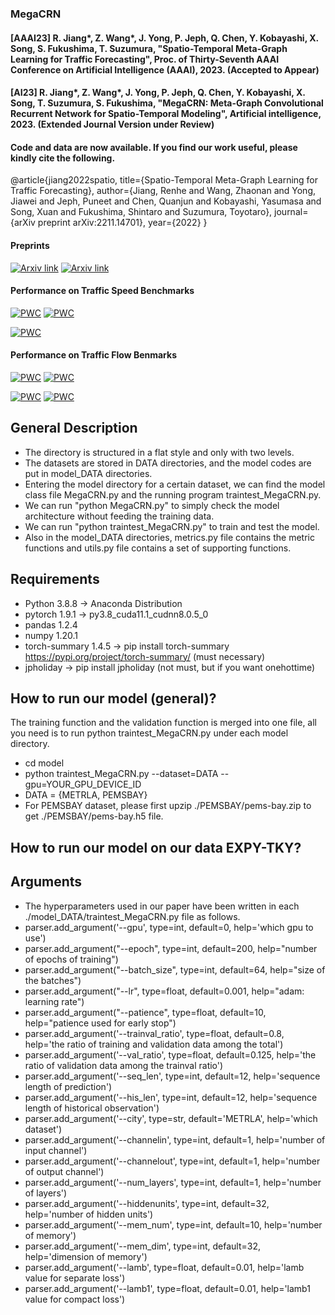 ### MegaCRN

#### [AAAI23] R. Jiang*, Z. Wang*, J. Yong, P. Jeph, Q. Chen, Y. Kobayashi, X. Song, S. Fukushima, T. Suzumura, "Spatio-Temporal Meta-Graph Learning for Traffic Forecasting", Proc. of Thirty-Seventh AAAI Conference on Artificial Intelligence (AAAI), 2023. (Accepted to Appear)
#### [AI23] R. Jiang*, Z. Wang*, J. Yong, P. Jeph, Q. Chen, Y. Kobayashi, X. Song, T. Suzumura, S. Fukushima, "MegaCRN: Meta-Graph Convolutional Recurrent Network for Spatio-Temporal Modeling", Artificial intelligence, 2023. (Extended Journal Version under Review)

#### Code and data are now available. If you find our work useful, please kindly cite the following. 
@article{jiang2022spatio,
  title={Spatio-Temporal Meta-Graph Learning for Traffic Forecasting},
  author={Jiang, Renhe and Wang, Zhaonan and Yong, Jiawei and Jeph, Puneet and Chen, Quanjun and Kobayashi, Yasumasa and Song, Xuan and Fukushima, Shintaro and Suzumura, Toyotaro},
  journal={arXiv preprint arXiv:2211.14701},
  year={2022}
}

#### Preprints

[![Arxiv link](https://img.shields.io/static/v1?label=arXiv&message=MegaCRN&color=red&logo=arxiv)](https://arxiv.org/abs/2211.14701)
[![Arxiv link](https://img.shields.io/static/v1?label=arXiv&message=MegaCRN(journal)&color=red&logo=arxiv)](https://arxiv.org/abs/2212.05989)

#### Performance on Traffic Speed Benchmarks

[![PWC](https://img.shields.io/endpoint.svg?url=https://paperswithcode.com/badge/spatio-temporal-meta-graph-learning-for/traffic-prediction-on-metr-la)](https://paperswithcode.com/sota/traffic-prediction-on-metr-la?p=spatio-temporal-meta-graph-learning-for)
[![PWC](https://img.shields.io/endpoint.svg?url=https://paperswithcode.com/badge/spatio-temporal-meta-graph-learning-for/traffic-prediction-on-pems-bay)](https://paperswithcode.com/sota/traffic-prediction-on-pems-bay?p=spatio-temporal-meta-graph-learning-for)

[![PWC](https://img.shields.io/endpoint.svg?url=https://paperswithcode.com/badge/spatio-temporal-meta-graph-learning-for/traffic-prediction-on-expy-tky)](https://paperswithcode.com/sota/traffic-prediction-on-expy-tky?p=spatio-temporal-meta-graph-learning-for)

#### Performance on Traffic Flow Benmarks

[![PWC](https://img.shields.io/endpoint.svg?url=https://paperswithcode.com/badge/megacrn-meta-graph-convolutional-recurrent/traffic-prediction-on-pemsd3)](https://paperswithcode.com/sota/traffic-prediction-on-pemsd3?p=megacrn-meta-graph-convolutional-recurrent)
[![PWC](https://img.shields.io/endpoint.svg?url=https://paperswithcode.com/badge/megacrn-meta-graph-convolutional-recurrent/traffic-prediction-on-pemsd4)](https://paperswithcode.com/sota/traffic-prediction-on-pemsd4?p=megacrn-meta-graph-convolutional-recurrent)

[![PWC](https://img.shields.io/endpoint.svg?url=https://paperswithcode.com/badge/megacrn-meta-graph-convolutional-recurrent/traffic-prediction-on-pemsd7)](https://paperswithcode.com/sota/traffic-prediction-on-pemsd7?p=megacrn-meta-graph-convolutional-recurrent)
[![PWC](https://img.shields.io/endpoint.svg?url=https://paperswithcode.com/badge/megacrn-meta-graph-convolutional-recurrent/traffic-prediction-on-pemsd8)](https://paperswithcode.com/sota/traffic-prediction-on-pemsd8?p=megacrn-meta-graph-convolutional-recurrent)

## General Description
* The directory is structured in a flat style and only with two levels. 
* The datasets are stored in DATA directories, and the model codes are put in model_DATA directories. 
* Entering the model directory for a certain dataset, we can find the model class file MegaCRN.py and the running program traintest_MegaCRN.py. 
* We can run "python MegaCRN.py" to simply check the model architecture without feeding the training data.
* We can run "python traintest_MegaCRN.py" to train and test the model.
* Also in the model_DATA directories, metrics.py file contains the metric functions and utils.py file contains a set of supporting functions.


## Requirements
* Python 3.8.8 -> Anaconda Distribution
* pytorch 1.9.1 -> py3.8_cuda11.1_cudnn8.0.5_0
* pandas 1.2.4 
* numpy 1.20.1
* torch-summary 1.4.5 -> pip install torch-summary https://pypi.org/project/torch-summary/ (must necessary)
* jpholiday -> pip install jpholiday (not must, but if you want onehottime)

## How to run our model (general)?
The training function and the validation function is merged into one file, all you need is to run python traintest_MegaCRN.py under each model directory.
* cd model
* python traintest_MegaCRN.py --dataset=DATA --gpu=YOUR_GPU_DEVICE_ID 
* DATA = {METRLA, PEMSBAY}
* For PEMSBAY dataset, please first upzip ./PEMSBAY/pems-bay.zip to get ./PEMSBAY/pems-bay.h5 file.

## How to run our model on our data EXPY-TKY?


## Arguments
* The hyperparameters used in our paper have been written in each ./model_DATA/traintest_MegaCRN.py file as follows.
* parser.add_argument('--gpu', type=int, default=0, help='which gpu to use')
* parser.add_argument("--epoch", type=int, default=200, help="number of epochs of training")
* parser.add_argument("--batch_size", type=int, default=64, help="size of the batches")
* parser.add_argument("--lr", type=float, default=0.001, help="adam: learning rate")
* parser.add_argument("--patience", type=float, default=10, help="patience used for early stop")
* parser.add_argument('--trainval_ratio', type=float, default=0.8, help='the ratio of training and validation data among the total')
* parser.add_argument('--val_ratio', type=float, default=0.125, help='the ratio of validation data among the trainval ratio')
* parser.add_argument('--seq_len', type=int, default=12, help='sequence length of prediction')
* parser.add_argument('--his_len', type=int, default=12, help='sequence length of historical observation')
* parser.add_argument('--city', type=str, default='METRLA', help='which dataset')
* parser.add_argument('--channelin', type=int, default=1, help='number of input channel')
* parser.add_argument('--channelout', type=int, default=1, help='number of output channel')
* parser.add_argument('--num_layers', type=int, default=1, help='number of layers')
* parser.add_argument('--hiddenunits', type=int, default=32, help='number of hidden units')
* parser.add_argument('--mem_num', type=int, default=10, help='number of memory')
* parser.add_argument('--mem_dim', type=int, default=32, help='dimension of memory')
* parser.add_argument('--lamb', type=float, default=0.01, help='lamb value for separate loss')
* parser.add_argument('--lamb1', type=float, default=0.01, help='lamb1 value for compact loss')
